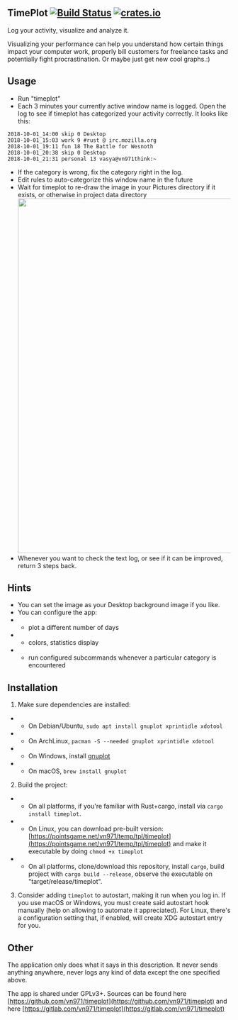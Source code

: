 ## TimePlot  [![Build Status](https://travis-ci.org/vn971/timeplot.svg?branch=master)](https://travis-ci.org/vn971/timeplot)  [![crates.io](https://img.shields.io/crates/v/timeplot.svg)](https://crates.io/crates/timeplot)

Log your activity, visualize and analyze it.

Visualizing your performance can help you understand how certain things impact your computer work, properly bill customers for freelance tasks and potentially fight procrastination. Or maybe just get new cool graphs.:)


## Usage

* Run "timeplot"
* Each 3 minutes your currently active window name is logged. Open the log to see if timeplot has categorized your activity correctly. It looks like this:
```
2018-10-01_14:00 skip 0 Desktop
2018-10-01_15:03 work 9 #rust @ irc.mozilla.org
2018-10-01_19:11 fun 18 The Battle for Wesnoth
2018-10-01_20:38 skip 0 Desktop
2018-10-01_21:31 personal 13 vasya@vn971think:~
```
* If the category is wrong, fix the category right in the log.
* Edit rules to auto-categorize this window name in the future
* Wait for timeplot to re-draw the image in your Pictures directory if it exists,
    or otherwise in project data directory   
<img src="docs/png.png" width="800" /><!-- screenshot params: pngcairo 1200,170, 2.9 -->
* Whenever you want to check the text log, or see if it can be improved, return 3 steps back.


## Hints

* You can set the image as your Desktop background image if you like.
* You can configure the app:
* * plot a different number of days
* * colors, statistics display
* * run configured subcommands whenever a particular category is encountered


## Installation

1. Make sure dependencies are installed:
* * On Debian/Ubuntu, `sudo apt install gnuplot xprintidle xdotool`
* * On ArchLinux, `pacman -S --needed gnuplot xprintidle xdotool`
* * On Windows, install [gnuplot](https://sourceforge.net/projects/gnuplot/files/gnuplot/)
* * On macOS, `brew install gnuplot`
2. Build the project:
* * On all platforms, if you're familiar with Rust+cargo, install via `cargo install timeplot`.
* * On Linux, you can download pre-built version: [https://pointsgame.net/vn971/temp/tpl/timeplot](https://pointsgame.net/vn971/temp/tpl/timeplot)  and make it executable by doing `chmod +x timeplot`
* * On all platforms, clone/download this repository, install `cargo`, build project with `cargo build --release`, observe the executable on "target/release/timeplot".
3. Consider adding `timeplot` to autostart, making it run when you log in. If you use macOS or Windows, you must create said autostart hook manually (help on allowing to automate it appreciated). For Linux, there's a configuration setting that, if enabled, will create XDG autostart entry for you.


## Other

The application only does what it says in this description. It never sends anything anywhere, never logs any kind of data except the one specified above.

The app is shared under GPLv3+. Sources can be found here [https://github.com/vn971/timeplot](https://github.com/vn971/timeplot) and here [https://gitlab.com/vn971/timeplot](https://gitlab.com/vn971/timeplot)
